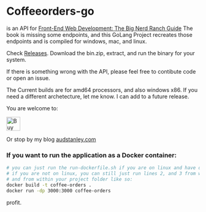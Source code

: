 # Coffeeorders-go

is an API for [Front-End Web Development: The Big Nerd Ranch Guide](https://www.bignerdranch.com/books/front-end-web-development-the-big-nerd-ranch-guide/)
The book is missing some endpoints, and this GoLang Project recreates those endpoints and is compiled for windows, mac, and linux.

Check [Releases](https://github.com/audstanley/coffeeorders-go/releases). Download the bin.zip, extract, and run the binary for your system.

If there is something wrong with the API, please feel free to contibute code or open an issue.

The Current builds are for amd64 processors, and also windows x86.  If you need a different archetecture, let me know. I can add to a future release.


You are welcome to:

<a href='https://ko-fi.com/A687KA8' target='_blank'><img height='36' style='border:0px;height:36px;' src='https://az743702.vo.msecnd.net/cdn/kofi4.png?v=f' border='0' alt='Buy Me a Coffee at ko-fi.com' /></a>

Or stop by my blog [audstanley.com](https://www.audstanley.com)

### If you want to run the application as a Docker container:

```bash
# you can just run the run-dockerfile.sh if you are on linux and have docker installed.
# if you are not on linux, you can still just run lines 2, and 3 from within that script,
# and from within your project folder like so:
docker build -t coffee-orders .
docker run -dp 3000:3000 coffee-orders
```

profit.
